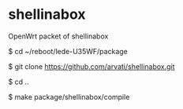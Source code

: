 # shellinabox
OpenWrt packet of shellinabox

$ cd ~/reboot/lede-U35WF/package

$ git clone https://github.com/arvati/shellinabox.git

$ cd ..

$ make package/shellinabox/compile
